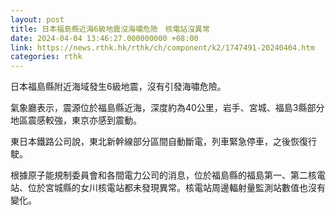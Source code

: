 ```yaml
---
layout: post
title: 日本福島縣近海6級地震沒海嘯危險　核電站沒異常
date: 2024-04-04 13:46:27.000000000 +08:00
link: https://news.rthk.hk/rthk/ch/component/k2/1747491-20240404.htm
categories: rthk
---
```


日本福島縣附近海域發生6級地震，沒有引發海嘯危險。

氣象廳表示，震源位於福島縣近海，深度約為40公里，岩手、宮城、福島3縣部分地區震感較強，東京亦感到震動。

東日本鐵路公司說，東北新幹線部分區間自動斷電，列車緊急停車，之後恢復行駛。

根據原子能規制委員會和各間電力公司的消息，位於福島縣的福島第一、第二核電站、位於宮城縣的女川核電站都未發現異常。核電站周邊輻射量監測站數值也沒有變化。

